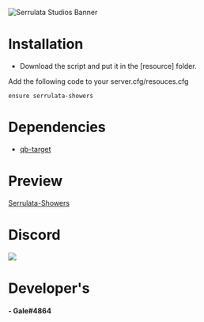![Serrulata Studios Banner](https://i.imgur.com/wG4hycs.gif)

# Installation

* Download the script and put it in the [resource] folder.

Add the following code to your server.cfg/resouces.cfg
```
ensure serrulata-showers
```

# Dependencies
* [qb-target](https://github.com/qbcore-framework/qb-target)

# Preview 
[Serrulata-Showers](https://streamable.com/kidv02) 

# Discord
[![](https://dcbadge.vercel.app/api/server/NerdvuJDX7)](https://discord.gg/NerdvuJDX7)

# Developer's
#### - Gale#4864